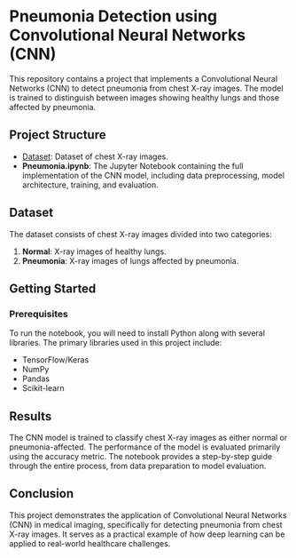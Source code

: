 # Pneumonia Detection using Convolutional Neural Networks (CNN)

This repository contains a project that implements a Convolutional Neural Networks (CNN) to detect pneumonia from chest X-ray images. The model is trained to distinguish between images showing healthy lungs and those affected by pneumonia.

## Project Structure

- [Dataset](https://www.kaggle.com/datasets/khoongweihao/covid19-xray-dataset-train-test-sets): Dataset of chest X-ray images.
- **Pneumonia.ipynb**: The Jupyter Notebook containing the full implementation of the CNN model, including data preprocessing, model architecture, training, and evaluation.

## Dataset

The dataset consists of chest X-ray images divided into two categories:

1. **Normal**: X-ray images of healthy lungs.
2. **Pneumonia**: X-ray images of lungs affected by pneumonia.

## Getting Started

### Prerequisites

To run the notebook, you will need to install Python along with several libraries. The primary libraries used in this project include:

- TensorFlow/Keras
- NumPy
- Pandas
- Scikit-learn

## Results
The CNN model is trained to classify chest X-ray images as either normal or pneumonia-affected. The performance of the model is evaluated primarily using the accuracy metric. The notebook provides a step-by-step guide through the entire process, from data preparation to model evaluation.

## Conclusion
This project demonstrates the application of Convolutional Neural Networks (CNN) in medical imaging, specifically for detecting pneumonia from chest X-ray images. It serves as a practical example of how deep learning can be applied to real-world healthcare challenges.

